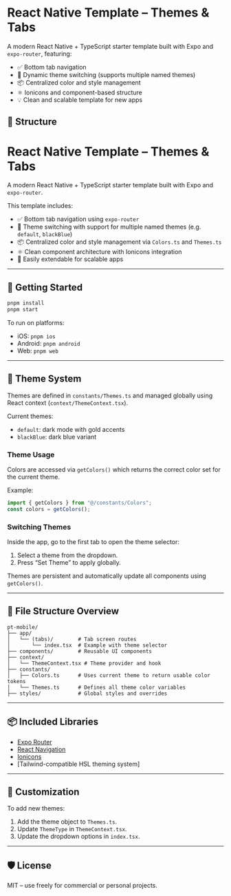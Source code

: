 # React Native Template – Themes & Tabs

A modern React Native + TypeScript starter template built with Expo and `expo-router`, featuring:

- ✅ Bottom tab navigation
- 🎨 Dynamic theme switching (supports multiple named themes)
- 📦 Centralized color and style management
- ⚛️ Ionicons and component-based structure
- 💡 Clean and scalable template for new apps

## 📁 Structure
# React Native Template – Themes & Tabs

A modern React Native + TypeScript starter template built with Expo and `expo-router`.

This template includes:

- ✅ Bottom tab navigation using `expo-router`
- 🎨 Theme switching with support for multiple named themes (e.g. `default`, `blackBlue`)
- 📦 Centralized color and style management via `Colors.ts` and `Themes.ts`
- ⚛️ Clean component architecture with Ionicons integration
- 📁 Easily extendable for scalable apps

---

## 🚀 Getting Started

```bash
pnpm install
pnpm start
```

To run on platforms:

- iOS: `pnpm ios`
- Android: `pnpm android`
- Web: `pnpm web`

---

## 🧩 Theme System

Themes are defined in `constants/Themes.ts` and managed globally using React context (`context/ThemeContext.tsx`).

Current themes:

- `default`: dark mode with gold accents
- `blackBlue`: dark blue variant

### Theme Usage

Colors are accessed via `getColors()` which returns the correct color set for the current theme.

Example:
```ts
import { getColors } from "@/constants/Colors";
const colors = getColors();
```

### Switching Themes

Inside the app, go to the first tab to open the theme selector:

1. Select a theme from the dropdown.
2. Press “Set Theme” to apply globally.

Themes are persistent and automatically update all components using `getColors()`.

---

## 🧱 File Structure Overview

```
pt-mobile/
├── app/
│   └── (tabs)/        # Tab screen routes
│       └── index.tsx  # Example with theme selector
├── components/        # Reusable UI components
├── context/
│   └── ThemeContext.tsx # Theme provider and hook
├── constants/
│   ├── Colors.ts      # Uses current theme to return usable color tokens
│   └── Themes.ts      # Defines all theme color variables
├── styles/            # Global styles and overrides
```

---

## 📦 Included Libraries

- [Expo Router](https://expo.github.io/router/)
- [React Navigation](https://reactnavigation.org/)
- [Ionicons](https://icons.expo.fyi/)
- [Tailwind-compatible HSL theming system]

---

## 📝 Customization

To add new themes:

1. Add the theme object to `Themes.ts`.
2. Update `ThemeType` in `ThemeContext.tsx`.
3. Update the dropdown options in `index.tsx`.

---

## 🛡️ License

MIT – use freely for commercial or personal projects.